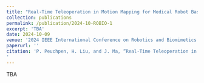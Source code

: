 ```yaml
---
title: "Real-Time Teleoperation in Motion Mapping for Medical Robot Based on Robot Manipulator and Haptic Device"
collection: publications
permalink: /publication/2024-10-ROBIO-1
excerpt: 'TBA'
date: 2024-10-09
venue: '2024 IEEE International Conference on Robotics and Biomimetics (ROBIO 2024)'
paperurl: ''
citation: 'P. Peuchpen, H. Liu, and J. Ma, “Real-Time Teleoperation in Motion Mapping for Medical Robot Based on Robot Manipulator and Haptic Device,” in Proceedings of IEEE International Conference on Robotics and Biomimetics (ROBIO), IEEE, 2024, pp. 1-6.
'
---
```


TBA
